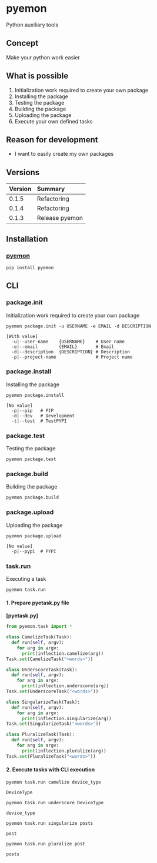 # pyemon
Python auxiliary tools

## Concept
Make your python work easier

## What is possible
1. Initialization work required to create your own package
2. Installing the package
3. Testing the package
4. Building the package
5. Uploading the package
6. Execute your own defined tasks

## Reason for development
- I want to easily create my own packages

## Versions

|Version|Summary|
|:--|:--|
|0.1.5|Refactoring|
|0.1.4|Refactoring|
|0.1.3|Release pyemon|

## Installation
### [pyemon](https://pypi.org/project/pyemon/)
`pip install pyemon`

## CLI
### package.init
Initialization work required to create your own package

`pyemon package.init -u USERNAME -e EMAIL -d DESCRIPTION`
```
[With value]
  -u|--user-name    {USERNAME}    # User name
  -e|--email        {EMAIL}       # Email
  -d|--description  {DESCRIPTION} # Description
  -p|--project-name               # Project name
```

### package.install
Installing the package

`pyemon package.install`
```
[No value]
  -p|--pip   # PIP
  -d|--dev   # Development
  -t|--test  # TestPYPI
```

### package.test
Testing the package

`pyemon package.test`

### package.build
Building the package

`pyemon package.build`

### package.upload
Uploading the package

`pyemon package.upload`
```
[No value]
  -p|--pypi  # PYPI
```

### task.run
Executing a task

`pyemon task.run`

#### 1. Prepare pyetask.py file
**[pyetask.py]**
```python
from pyemon.task import *

class CamelizeTask(Task):
  def run(self, argv):
    for arg in argv:
      print(inflection.camelize(arg))
Task.set(CamelizeTask("<words>"))

class UnderscoreTask(Task):
  def run(self, argv):
    for arg in argv:
      print(inflection.underscore(arg))
Task.set(UnderscoreTask("<words>"))

class SingularizeTask(Task):
  def run(self, argv):
    for arg in argv:
      print(inflection.singularize(arg))
Task.set(SingularizeTask("<words>"))

class PluralizeTask(Task):
  def run(self, argv):
    for arg in argv:
      print(inflection.pluralize(arg))
Task.set(PluralizeTask("<words>"))
```

#### 2. Execute tasks with CLI execution

`pyemon task.run camelize device_type`
```
DeviceType
```

`pyemon task.run underscore DeviceType`
```
device_type
```

`pyemon task.run singularize posts`
```
post
```

`pyemon task.run pluralize post`
```
posts
```
